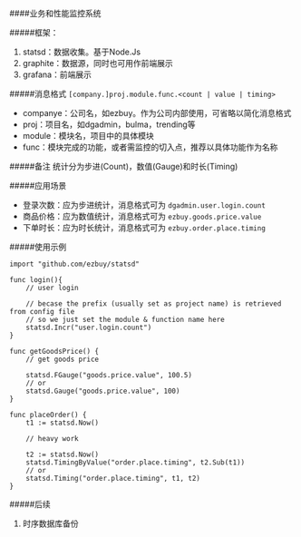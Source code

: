 ####业务和性能监控系统

#####框架：
1. statsd：数据收集。基于Node.Js
2. graphite：数据源，同时也可用作前端展示
3. grafana：前端展示

#####消息格式
`[company.]proj.module.func.<count | value | timing>`

* companye：公司名，如ezbuy。作为公司内部使用，可省略以简化消息格式
* proj：项目名，如dgadmin，bulma，trending等
* module：模块名，项目中的具体模块
* func：模块完成的功能，或者需监控的切入点，推荐以具体功能作为名称

#####备注
统计分为步进(Count)，数值(Gauge)和时长(Timing)

#####应用场景
* 登录次数：应为步进统计，消息格式可为 `dgadmin.user.login.count`
* 商品价格：应为数值统计，消息格式可为 `ezbuy.goods.price.value`
* 下单时长：应为时长统计，消息格式可为 `ezbuy.order.place.timing`

#####使用示例

	import "github.com/ezbuy/statsd"

	func login(){
		// user login

		// becase the prefix (usually set as project name) is retrieved from config file
		// so we just set the module & function name here
		statsd.Incr("user.login.count")
	}

	func getGoodsPrice() {
		// get goods price

		statsd.FGauge("goods.price.value", 100.5)
		// or
		statsd.Gauge("goods.price.value", 100)
	}

	func placeOrder() {
		t1 := statsd.Now()

		// heavy work

		t2 := statsd.Now()
		statsd.TimingByValue("order.place.timing", t2.Sub(t1))
		// or
		statsd.Timing("order.place.timing", t1, t2)
	}

#####后续
1. 时序数据库备份